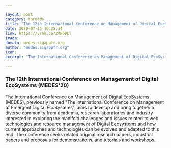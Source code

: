 ```yaml
---

layout: post
category: threads
title: "The 12th International Conference on Management of Digital EcoSystems (MEDES'20)"
date: 2020-07-15 10:25:34
link: https://vrhk.co/2XN09Ll
image: 
domain: medes.sigappfr.org
author: "medes.sigappfr.org"
icon: 
excerpt: "The International Conference on Management of Digital EcoSystems (MEDES), previously named \"The International Conference on Management of Emergent Digital EcoSystems\", aims to develop and bring together a diverse community from academia, research laboratories and industry interested in exploring the manifold challenges and issues related to web technologies and resource management of Digital Ecosystems and how current approaches and technologies can be evolved and adapted to this end. The conference seeks related original research papers, industrial papers and proposals for demonstrations, and tutorials and workshops."

---
```


### The 12th International Conference on Management of Digital EcoSystems (MEDES'20)

The International Conference on Management of Digital EcoSystems (MEDES), previously named "The International Conference on Management of Emergent Digital EcoSystems", aims to develop and bring together a diverse community from academia, research laboratories and industry interested in exploring the manifold challenges and issues related to web technologies and resource management of Digital Ecosystems and how current approaches and technologies can be evolved and adapted to this end. The conference seeks related original research papers, industrial papers and proposals for demonstrations, and tutorials and workshops.